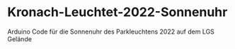 # Kronach-Leuchtet-2022-Sonnenuhr
Arduino Code für die Sonnenuhr des Parkleuchtens 2022 auf dem LGS Gelände
